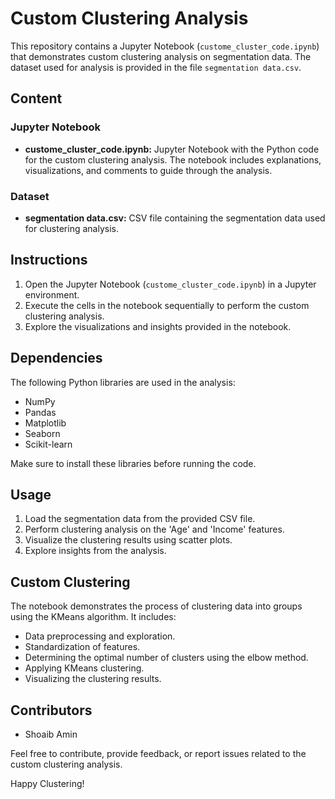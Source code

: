# Custom Clustering Analysis

This repository contains a Jupyter Notebook (`custome_cluster_code.ipynb`) that demonstrates custom clustering analysis on segmentation data. The dataset used for analysis is provided in the file `segmentation data.csv`.

## Content

### Jupyter Notebook
- **custome_cluster_code.ipynb:** Jupyter Notebook with the Python code for the custom clustering analysis. The notebook includes explanations, visualizations, and comments to guide through the analysis.

### Dataset
- **segmentation data.csv:** CSV file containing the segmentation data used for clustering analysis.

## Instructions

1. Open the Jupyter Notebook (`custome_cluster_code.ipynb`) in a Jupyter environment.
2. Execute the cells in the notebook sequentially to perform the custom clustering analysis.
3. Explore the visualizations and insights provided in the notebook.

## Dependencies
The following Python libraries are used in the analysis:
- NumPy
- Pandas
- Matplotlib
- Seaborn
- Scikit-learn

Make sure to install these libraries before running the code.

## Usage

1. Load the segmentation data from the provided CSV file.
2. Perform clustering analysis on the 'Age' and 'Income' features.
3. Visualize the clustering results using scatter plots.
4. Explore insights from the analysis.

## Custom Clustering

The notebook demonstrates the process of clustering data into groups using the KMeans algorithm. It includes:
- Data preprocessing and exploration.
- Standardization of features.
- Determining the optimal number of clusters using the elbow method.
- Applying KMeans clustering.
- Visualizing the clustering results.

## Contributors

- Shoaib Amin

Feel free to contribute, provide feedback, or report issues related to the custom clustering analysis.

Happy Clustering!
